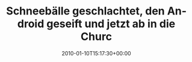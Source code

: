---
retweeted: false
source: <a href="http://twitter.com" rel="nofollow">Twitter Web Client</a>
entities:
  hashtags:
  - text: Sonntag
    indices:
    - '74'
    - '82'
  symbols: []
  user_mentions:
  - name: Die Z99
    screen_name: dachwg
    indices:
    - '90'
    - '97'
    id_str: '91882733'
    id: '91882733'
  urls: []
display_text_range:
- '0'
- '98'
favorite_count: '0'
id_str: '7595099639'
truncated: false
retweet_count: '0'
id: '7595099639'
created_at: Sun Jan 10 15:17:30 +0000 2010
favorited: false
full_text: 'Schneebälle geschlachtet, den Android geseift und jetzt ab in die Church.
  #Sonntag in der [@dachwg](https://twitter.com/dachwg).'
lang: de
tags:
- Sonntag
- pesos/twitter
date: '2010-01-10T15:17:30+00:00'
src: https://twitter.com/bascht/status/7595099639
original_url: https://twitter.com/bascht/status/7595099639
type: twitter_tweet
text: 'Schneebälle geschlachtet, den Android geseift und jetzt ab in die Church. #Sonntag
  in der [@dachwg](https://twitter.com/dachwg).'
title: Schneebälle geschlachtet, den Android geseift und jetzt ab in die Churc

---